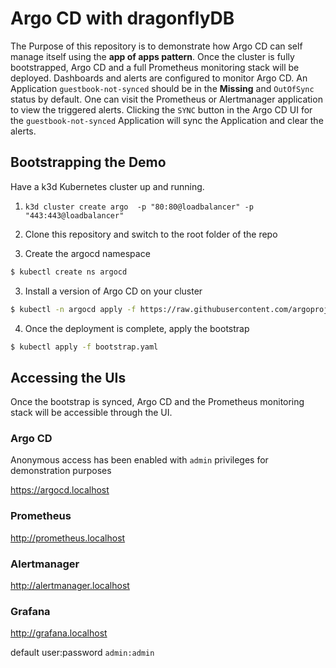 # Argo CD with dragonflyDB
The Purpose of this repository is to demonstrate how Argo CD can self manage itself using the **app of apps pattern**. Once the cluster is fully bootstrapped, Argo CD and a full Prometheus monitoring stack will be deployed. Dashboards and alerts are configured to monitor Argo CD. An Application `guestbook-not-synced` should be in the **Missing** and `OutOfSync` status by default. One can visit the Prometheus or Alertmanager application to view the triggered alerts.  Clicking the `SYNC` button in the Argo CD UI for the `guestbook-not-synced` Application will sync the Application and clear the alerts.  

## Bootstrapping the Demo
Have a k3d Kubernetes cluster up and running.

1. `k3d cluster create argo  -p "80:80@loadbalancer" -p "443:443@loadbalancer"`

1. Clone this repository and switch to the root folder of the repo

2. Create the argocd namespace
```bash
$ kubectl create ns argocd
```
3. Install a version of Argo CD on your cluster
```bash
$ kubectl -n argocd apply -f https://raw.githubusercontent.com/argoproj/argo-cd/release-2.9/manifests/install.yaml
 ```
4. Once the deployment is complete, apply the bootstrap
```bash
$ kubectl apply -f bootstrap.yaml
```

## Accessing the UIs
Once the bootstrap is synced, Argo CD and the Prometheus monitoring stack will be accessible through the UI.

### Argo CD
Anonymous access has been enabled with `admin` privileges for demonstration purposes

https://argocd.localhost


### Prometheus
http://prometheus.localhost

### Alertmanager
http://alertmanager.localhost

### Grafana
http://grafana.localhost 

default user:password `admin:admin`